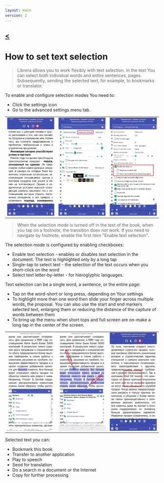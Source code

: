 ```yaml
---
layout: main
version: 2
---
```

[<](/wiki/faq/it)
---

# How to set text selection

> Librera allows you to work flexibly with text selection. In the text You can select both individual words and entire sentences, pages. 
Subsequently, sending the selected text, for example, to bookmarks or translator.

To enable and configure selection modes You need to:
* Click the settings icon
* Go to the advanced settings menu tab.



||||
|-|-|-|
|![](1.jpg)|![](2.jpg)|![](3.jpg)|

> When the selection mode is turned off in the text of the book, when you tap on a footnote, the transition does not work. If you need to navigate by footnote, enable the first item "Enable text selection".


The selection mode is configured by enabling checkboxes:
* Enable text selection - enables or disables text selection in the document. The text is highlighted only by a long tap
* Single-tap to select text -  the selection of the text occurs when you short-click on the word
* Select text letter-by-letter - for hieroglyphic languages.

Text selection can be a single word, a sentence, or the entire page: 
* Tap on the word-short or long press, depending on Your settings
* To highlight more than one word then slide your finger across multiple words, the proposal. You can also use the start and end markers
selected text, enlarging them or reducing the distance of the capture of words between them
* To bring up the menu when short tops and full screen are on-make a long tap in the center of the screen.

||||
|-|-|-|
|![](4.jpg)|![](5.jpg)|![](6.jpg)|


Selected text you can:
* Bookmark this book
* Transfer to another application
* Play to speech
* Send for translation 
* Do a search in a document or the Internet
* Copy for further processing

